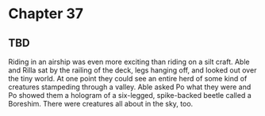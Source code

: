 # Chapter 37

## TBD

Riding in an airship was even more exciting than riding on a silt craft. Able and Rilla sat by the railing of the deck, legs hanging off, and looked out over the tiny world. At one point they could see an entire herd of some kind of creatures stampeding through a valley. Able asked Po what they were and Po showed them a hologram of a six-legged, spike-backed beetle called a Boreshim. There were creatures all about in the sky, too. 